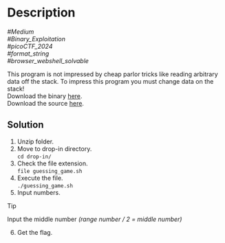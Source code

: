 # Description

_#Medium_<br>
_#Binary_Exploitation_<br>
_#picoCTF_2024_<br>
_#format_string_<br>
_#browser_webshell_solvable_<br>

This program is not impressed by cheap parlor tricks like reading arbitrary data off the stack. To impress this program you must change data on the stack!<br>
Download the binary [here](../format-string-2).<br>
Download the source [here](../format-string-2).

## Solution

1. Unzip folder.
2. Move to drop-in directory.<br>
   `cd drop-in/`
3. Check the file extension.<br>
   `file guessing_game.sh`
4. Execute the file.<br>
   `./guessing_game.sh`
5. Input numbers.<br>
> [!TIP]
> Input the middle number *(range number / 2 = middle number)*

6. Get the flag.

